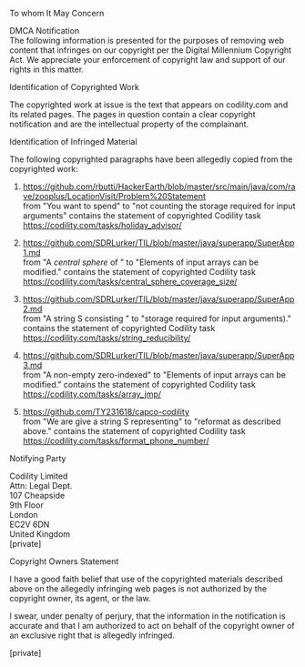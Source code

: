 To whom It May Concern  

DMCA Notification  
The following information is presented for the purposes of removing web
content that infringes on our copyright per the Digital Millennium
Copyright Act. We appreciate your enforcement of copyright law and support
of our rights in this matter.  

Identification of Copyrighted Work  

The copyrighted work at issue is the text that appears on codility.com and
its related pages. The pages in question contain a clear copyright
notification and are the intellectual property of the complainant.  

Identification of Infringed Material  

The following copyrighted paragraphs have been allegedly copied from the
copyrighted work:  

1) https://github.com/rbutti/HackerEarth/blob/master/src/main/java/com/rave/zooplus/LocationVisit/Problem%20Statement  
from "You want to spend" to "not counting the storage required for input
arguments"
contains the statement of copyrighted Codility task
https://codility.com/tasks/holiday_advisor/

2) https://github.com/SDRLurker/TIL/blob/master/java/superapp/SuperApp1.md   
from "A *central sphere* of " to "Elements of input arrays can be modified."
contains the statement of copyrighted Codility task
https://codility.com/tasks/central_sphere_coverage_size/

3) https://github.com/SDRLurker/TIL/blob/master/java/superapp/SuperApp2.md  
from "A string S consisting " to "storage required for input arguments)."
contains the statement of copyrighted Codility task
https://codility.com/tasks/string_reducibility/

4) https://github.com/SDRLurker/TIL/blob/master/java/superapp/SuperApp3.md  
from "A non-empty zero-indexed" to "Elements of input arrays can be
modified."
contains the statement of copyrighted Codility task
https://codility.com/tasks/array_jmp/

5) https://github.com/TY231618/capco-codility  
from "We are give a string S representing" to "reformat as described above."
contains the statement of copyrighted Codility task
https://codility.com/tasks/format_phone_number/

Notifying Party  

Codility Limited  
Attn: Legal Dept.  
107 Cheapside  
9th Floor  
London  
EC2V 6DN  
United Kingdom  
[private]   

Copyright Owners Statement  

I have a good faith belief that use of the copyrighted materials described
above on the allegedly infringing web pages is not authorized by the
copyright owner, its agent, or the law.  

I swear, under penalty of perjury, that the information in the notification
is accurate and that I am authorized to act on behalf of the copyright
owner of an exclusive right that is allegedly infringed.  

[private]  
